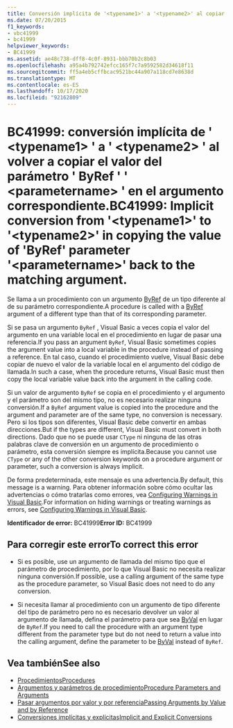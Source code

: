 ```yaml
---
title: Conversión implícita de '<typename1>' a '<typename2>' al copiar de nuevo el valor del parámetro 'ByRef' '<parametername>' en el argumento correspondiente
ms.date: 07/20/2015
f1_keywords:
- vbc41999
- bc41999
helpviewer_keywords:
- BC41999
ms.assetid: ae48c738-dff8-4c0f-8931-bbb70b2c8b03
ms.openlocfilehash: a95a4b792742efcc165f7c7a9592582d34618f11
ms.sourcegitcommit: ff5a4eb5cffbcac9521bc44a907a118cd7e8638d
ms.translationtype: MT
ms.contentlocale: es-ES
ms.lasthandoff: 10/17/2020
ms.locfileid: "92162809"
---
```

# <a name="bc41999-implicit-conversion-from-typename1-to-typename2-in-copying-the-value-of-byref-parameter-parametername-back-to-the-matching-argument"></a><span data-ttu-id="19095-102">BC41999: conversión implícita de ' \<typename1> ' a ' \<typename2> ' al volver a copiar el valor del parámetro ' ByRef ' ' \<parametername> ' en el argumento correspondiente.</span><span class="sxs-lookup"><span data-stu-id="19095-102">BC41999: Implicit conversion from '\<typename1>' to '\<typename2>' in copying the value of 'ByRef' parameter '\<parametername>' back to the matching argument.</span></span>

<span data-ttu-id="19095-103">Se llama a un procedimiento con un argumento [ByRef](../modifiers/byref.md) de un tipo diferente al de su parámetro correspondiente.</span><span class="sxs-lookup"><span data-stu-id="19095-103">A procedure is called with a [ByRef](../modifiers/byref.md) argument of a different type than that of its corresponding parameter.</span></span>

 <span data-ttu-id="19095-104">Si se pasa un argumento `ByRef` , Visual Basic a veces copia el valor del argumento en una variable local en el procedimiento en lugar de pasar una referencia.</span><span class="sxs-lookup"><span data-stu-id="19095-104">If you pass an argument `ByRef`, Visual Basic sometimes copies the argument value into a local variable in the procedure instead of passing a reference.</span></span> <span data-ttu-id="19095-105">En tal caso, cuando el procedimiento vuelve, Visual Basic debe copiar de nuevo el valor de la variable local en el argumento del código de llamada.</span><span class="sxs-lookup"><span data-stu-id="19095-105">In such a case, when the procedure returns, Visual Basic must then copy the local variable value back into the argument in the calling code.</span></span>

 <span data-ttu-id="19095-106">Si un valor de argumento `ByRef` se copia en el procedimiento y el argumento y el parámetro son del mismo tipo, no es necesario realizar ninguna conversión.</span><span class="sxs-lookup"><span data-stu-id="19095-106">If a `ByRef` argument value is copied into the procedure and the argument and parameter are of the same type, no conversion is necessary.</span></span> <span data-ttu-id="19095-107">Pero si los tipos son diferentes, Visual Basic debe convertir en ambas direcciones.</span><span class="sxs-lookup"><span data-stu-id="19095-107">But if the types are different, Visual Basic must convert in both directions.</span></span> <span data-ttu-id="19095-108">Dado que no se puede usar `CType` ni ninguna de las otras palabras clave de conversión en un argumento de procedimiento o parámetro, esta conversión siempre es implícita.</span><span class="sxs-lookup"><span data-stu-id="19095-108">Because you cannot use `CType` or any of the other conversion keywords on a procedure argument or parameter, such a conversion is always implicit.</span></span>

 <span data-ttu-id="19095-109">De forma predeterminada, este mensaje es una advertencia.</span><span class="sxs-lookup"><span data-stu-id="19095-109">By default, this message is a warning.</span></span> <span data-ttu-id="19095-110">Para obtener información sobre cómo ocultar las advertencias o cómo tratarlas como errores, vea [Configuring Warnings in Visual Basic](/visualstudio/ide/configuring-warnings-in-visual-basic).</span><span class="sxs-lookup"><span data-stu-id="19095-110">For information on hiding warnings or treating warnings as errors, see [Configuring Warnings in Visual Basic](/visualstudio/ide/configuring-warnings-in-visual-basic).</span></span>

 <span data-ttu-id="19095-111">**Identificador de error:** BC41999</span><span class="sxs-lookup"><span data-stu-id="19095-111">**Error ID:** BC41999</span></span>

## <a name="to-correct-this-error"></a><span data-ttu-id="19095-112">Para corregir este error</span><span class="sxs-lookup"><span data-stu-id="19095-112">To correct this error</span></span>

- <span data-ttu-id="19095-113">Si es posible, use un argumento de llamada del mismo tipo que el parámetro de procedimiento, por lo que Visual Basic no necesita realizar ninguna conversión.</span><span class="sxs-lookup"><span data-stu-id="19095-113">If possible, use a calling argument of the same type as the procedure parameter, so Visual Basic does not need to do any conversion.</span></span>

- <span data-ttu-id="19095-114">Si necesita llamar al procedimiento con un argumento de tipo diferente del tipo de parámetro pero no es necesario devolver un valor al argumento de llamada, defina el parámetro para que sea [ByVal](../modifiers/byval.md) en lugar de `ByRef`.</span><span class="sxs-lookup"><span data-stu-id="19095-114">If you need to call the procedure with an argument type different from the parameter type but do not need to return a value into the calling argument, define the parameter to be [ByVal](../modifiers/byval.md) instead of `ByRef`.</span></span>

## <a name="see-also"></a><span data-ttu-id="19095-115">Vea también</span><span class="sxs-lookup"><span data-stu-id="19095-115">See also</span></span>

- [<span data-ttu-id="19095-116">Procedimientos</span><span class="sxs-lookup"><span data-stu-id="19095-116">Procedures</span></span>](../../programming-guide/language-features/procedures/index.md)
- [<span data-ttu-id="19095-117">Argumentos y parámetros de procedimiento</span><span class="sxs-lookup"><span data-stu-id="19095-117">Procedure Parameters and Arguments</span></span>](../../programming-guide/language-features/procedures/procedure-parameters-and-arguments.md)
- [<span data-ttu-id="19095-118">Pasar argumentos por valor y por referencia</span><span class="sxs-lookup"><span data-stu-id="19095-118">Passing Arguments by Value and by Reference</span></span>](../../programming-guide/language-features/procedures/passing-arguments-by-value-and-by-reference.md)
- [<span data-ttu-id="19095-119">Conversiones implícitas y explícitas</span><span class="sxs-lookup"><span data-stu-id="19095-119">Implicit and Explicit Conversions</span></span>](../../programming-guide/language-features/data-types/implicit-and-explicit-conversions.md)
